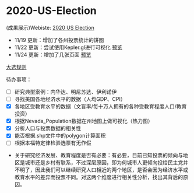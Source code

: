 # 2020-US-Election

(成果展示)Webiste: [2020 US Election](https://tesseract-r.github.io/2020-US-Election/#website)

- 11/19 更新：增加了各州投票统计的饼图
- 11/22 更新：尝试使用Kepler.gl进行可视化 [预览](https://tesseract-r.github.io/2020-US-Election/state/NevadaHeatmap.html)
- 11/24 更新：增加了几张页面 [预览](https://tesseract-r.github.io/2020-US-Election/general_state_votes.html)

[大选规则](https://www.bbc.com/news/election-us-2020-53785985)

待办事项：
- [ ] 研究典型案例：内华达、明尼苏达、伊利诺伊
- [ ] 寻找美国各地经济水平的数据（人均GDP、CPI）
- [x] 各地区受教育水平的数据（文盲率/每十万人拥有的各种受教育程度人口/教育投资）
- [x] 根据Nevada_Population数据在州地图上做可视化（热力图）
- [x] 分析人口与投票数据的相关性
- [x] 能否根据.shp文件中的polygon计算面积
- [ ] 根据本福特定律检验选票有无作假

- 关于研究经济发展、教育程度是否有必要：有必要，目前已知投票的倾向与地区是城市还是乡村有联系，不过深层原因，即为何城市人更倾向投给民主党并不明了，因此我们可以继续研究人口相近的两个地区，是否会因为经济水平或教育水平的差异而投票不同。对这两个维度进行相关性分析，找出其背后的原因。

